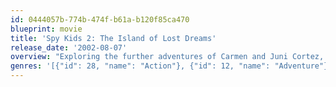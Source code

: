 ```yaml
---
id: 0444057b-774b-474f-b61a-b120f85ca470
blueprint: movie
title: 'Spy Kids 2: The Island of Lost Dreams'
release_date: '2002-08-07'
overview: "Exploring the further adventures of Carmen and Juni Cortez, who have now joined the family spy business as Level 2 OSS agents. Their new mission is to save the world from a mad scientist living on a volcanic island populated by an imaginative menagerie of creatures. On this bizarre island, none of the Cortez's gadgets work and they must rely on their wits--and each other--to survive and save the day."
genres: '[{"id": 28, "name": "Action"}, {"id": 12, "name": "Adventure"}, {"id": 10751, "name": "Family"}]'
---
```

